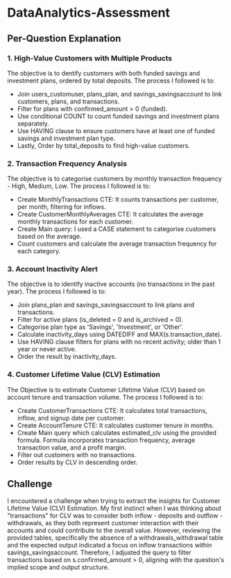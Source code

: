 # DataAnalytics-Assessment
## Per-Question Explanation
### 1.  High-Value Customers with Multiple Products
The objective is to dentify customers with both funded savings and investment plans, ordered by total deposits.
The process I followed is to:
- Join users_customuser, plans_plan, and savings_savingsaccount to link customers, plans, and transactions.
- Filter for plans with confirmed_amount > 0 (funded).
- Use conditional COUNT to count funded savings and investment plans separately.
- Use HAVING clause to ensure customers have at least one of funded savings and investment plan type.
- Lastly, Order by total_deposits to find high-value customers.
### 2. Transaction Frequency Analysis
The objective is to categorise customers by monthly transaction frequency - High, Medium, Low. The process I followed is to:
- Create MonthlyTransactions CTE: It counts transactions per customer, per month, filtering for inflows.
- Create CustomerMonthlyAverages CTE: It calculates the average monthly transactions for each customer.
- Create Main query: I used a CASE statement to categorise customers based on the average.
- Count customers and calculate the average transaction frequency for each category.
### 3. Account Inactivity Alert
The objective is to identify inactive accounts (no transactions in the past year). The process I followed is to:
- Join plans_plan and savings_savingsaccount to link plans and transactions.
- Filter for active plans (is_deleted = 0 and is_archived = 0).
- Categorise plan type as 'Savings', 'Investment', or 'Other'.
- Calculate inactivity_days using DATEDIFF and MAX(s.transaction_date).
- Use HAVING clause filters for plans with no recent activity; older than 1 year or never active.
- Order the result by inactivity_days.
### 4. Customer Lifetime Value (CLV) Estimation
The Objective is to estimate Customer Lifetime Value (CLV) based on account tenure and transaction volume. The process I followed is to:
- Create CustomerTransactions CTE: It calculates total transactions, inflow, and signup date per customer.
- Create AccountTenure CTE: It calculates customer tenure in months.
- Create Main query which calculates estimated_clv using the provided formula. Formula incorporates transaction frequency, average transaction value, and a profit margin.
- Filter out customers with no transactions.
- Order results by CLV in descending order.
## Challenge
I encountered a challenge when trying to extract the insights for Customer Lifetime Value (CLV) Estimation. My first instinct when I was thinking about "transactions" for CLV was to consider both inflow - deposits and outflow - withdrawals, as they both represent customer interaction with their accounts and could contribute to the overall value. However, reviewing the provided tables, specifically the absence of a withdrawals_withdrawal table and the expected output indicated a focus on inflow transactions within savings_savingsaccount.
Therefore, I adjusted the query to filter transactions based on s.confirmed_amount > 0, aligning with the question's implied scope and output structure.
